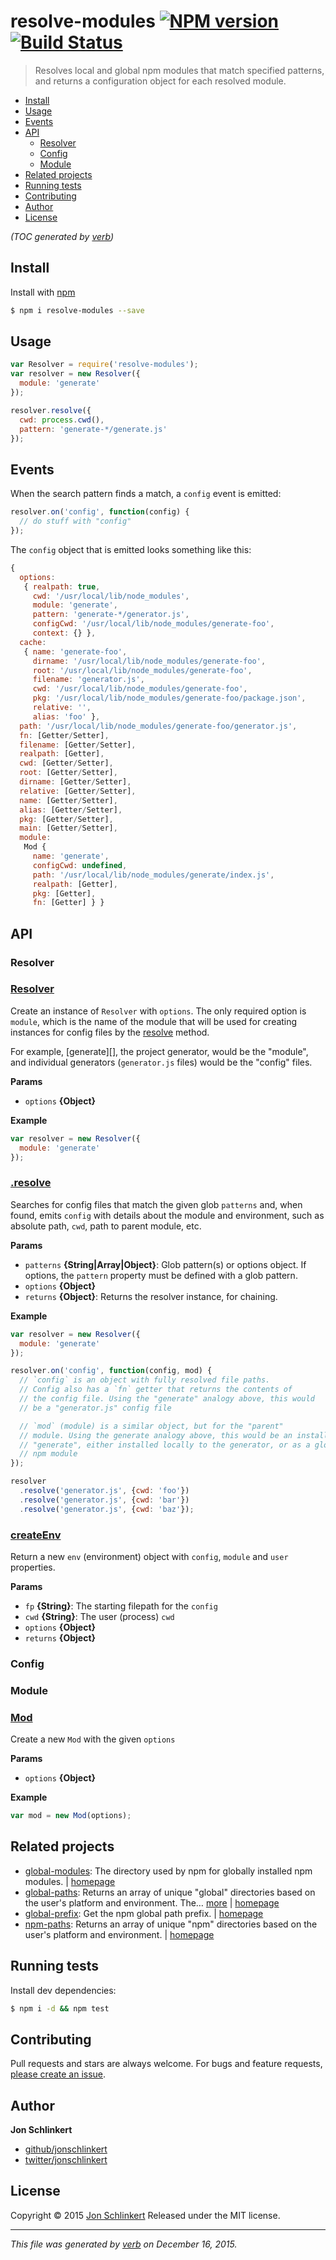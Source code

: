 # resolve-modules [![NPM version](https://img.shields.io/npm/v/resolve-modules.svg)](https://www.npmjs.com/package/resolve-modules) [![Build Status](https://img.shields.io/travis/jonschlinkert/resolve-modules.svg)](https://travis-ci.org/jonschlinkert/resolve-modules)

> Resolves local and global npm modules that match specified patterns, and returns a configuration object for each resolved module.

- [Install](#install)
- [Usage](#usage)
- [Events](#events)
- [API](#api)
  * [Resolver](#resolver)
  * [Config](#config)
  * [Module](#module)
- [Related projects](#related-projects)
- [Running tests](#running-tests)
- [Contributing](#contributing)
- [Author](#author)
- [License](#license)

_(TOC generated by [verb](https://github.com/verbose/verb))_

## Install

Install with [npm](https://www.npmjs.com/)

```sh
$ npm i resolve-modules --save
```

## Usage

```js
var Resolver = require('resolve-modules');
var resolver = new Resolver({
  module: 'generate'
});

resolver.resolve({
  cwd: process.cwd(),
  pattern: 'generate-*/generate.js'
});
```

## Events

When the search pattern finds a match, a `config` event is emitted:

```js
resolver.on('config', function(config) {
  // do stuff with "config"
});
```

The `config` object that is emitted looks something like this:

```js
{
  options:
   { realpath: true,
     cwd: '/usr/local/lib/node_modules',
     module: 'generate',
     pattern: 'generate-*/generator.js',
     configCwd: '/usr/local/lib/node_modules/generate-foo',
     context: {} },
  cache:
   { name: 'generate-foo',
     dirname: '/usr/local/lib/node_modules/generate-foo',
     root: '/usr/local/lib/node_modules/generate-foo',
     filename: 'generator.js',
     cwd: '/usr/local/lib/node_modules/generate-foo',
     pkg: '/usr/local/lib/node_modules/generate-foo/package.json',
     relative: '',
     alias: 'foo' },
  path: '/usr/local/lib/node_modules/generate-foo/generator.js',
  fn: [Getter/Setter],
  filename: [Getter/Setter],
  realpath: [Getter],
  cwd: [Getter/Setter],
  root: [Getter/Setter],
  dirname: [Getter/Setter],
  relative: [Getter/Setter],
  name: [Getter/Setter],
  alias: [Getter/Setter],
  pkg: [Getter/Setter],
  main: [Getter/Setter],
  module:
   Mod {
     name: 'generate',
     configCwd: undefined,
     path: '/usr/local/lib/node_modules/generate/index.js',
     realpath: [Getter],
     pkg: [Getter],
     fn: [Getter] } }
```

## API

### Resolver

### [Resolver](index.js#L33)

Create an instance of `Resolver` with `options`. The only required option is `module`, which is the name of the module that will be used for creating instances for config files by the [resolve](#resolve) method.

For example, [generate][], the project generator, would be the "module",
and individual generators (`generator.js` files) would be the "config" files.

**Params**

* `options` **{Object}**

**Example**

```js
var resolver = new Resolver({
  module: 'generate'
});
```

### [.resolve](index.js#L81)

Searches for config files that match the given glob `patterns` and, when found, emits `config` with details about the module and environment, such as absolute path, `cwd`, path to parent module, etc.

**Params**

* `patterns` **{String|Array|Object}**: Glob pattern(s) or options object. If options, the `pattern` property must be defined with a glob pattern.
* `options` **{Object}**
* `returns` **{Object}**: Returns the resolver instance, for chaining.

**Example**

```js
var resolver = new Resolver({
  module: 'generate'
});

resolver.on('config', function(config, mod) {
  // `config` is an object with fully resolved file paths.
  // Config also has a `fn` getter that returns the contents of
  // the config file. Using the "generate" analogy above, this would
  // be a "generator.js" config file

  // `mod` (module) is a similar object, but for the "parent"
  // module. Using the generate analogy above, this would be an installation
  // "generate", either installed locally to the generator, or as a global
  // npm module
});

resolver
  .resolve('generator.js', {cwd: 'foo'})
  .resolve('generator.js', {cwd: 'bar'})
  .resolve('generator.js', {cwd: 'baz'});
```

### [createEnv](index.js#L120)

Return a new `env` (environment) object with `config`, `module`
and `user` properties.

**Params**

* `fp` **{String}**: The starting filepath for the `config`
* `cwd` **{String}**: The user (process) `cwd`
* `options` **{Object}**
* `returns` **{Object}**

### Config

### Module

### [Mod](lib/mod.js#L16)

Create a new `Mod` with the given `options`

**Params**

* `options` **{Object}**

**Example**

```js
var mod = new Mod(options);
```

## Related projects

* [global-modules](https://www.npmjs.com/package/global-modules): The directory used by npm for globally installed npm modules. | [homepage](https://github.com/jonschlinkert/global-modules)
* [global-paths](https://www.npmjs.com/package/global-paths): Returns an array of unique "global" directories based on the user's platform and environment. The… [more](https://www.npmjs.com/package/global-paths) | [homepage](https://github.com/jonschlinkert/global-paths)
* [global-prefix](https://www.npmjs.com/package/global-prefix): Get the npm global path prefix. | [homepage](https://github.com/jonschlinkert/global-prefix)
* [npm-paths](https://www.npmjs.com/package/npm-paths): Returns an array of unique "npm" directories based on the user's platform and environment. | [homepage](https://github.com/jonschlinkert/npm-paths)

## Running tests

Install dev dependencies:

```sh
$ npm i -d && npm test
```

## Contributing

Pull requests and stars are always welcome. For bugs and feature requests, [please create an issue](https://github.com/jonschlinkert/resolve-modules/issues/new).

## Author

**Jon Schlinkert**

* [github/jonschlinkert](https://github.com/jonschlinkert)
* [twitter/jonschlinkert](http://twitter.com/jonschlinkert)

## License

Copyright © 2015 [Jon Schlinkert](https://github.com/jonschlinkert)
Released under the MIT license.

***

_This file was generated by [verb](https://github.com/verbose/verb) on December 16, 2015._